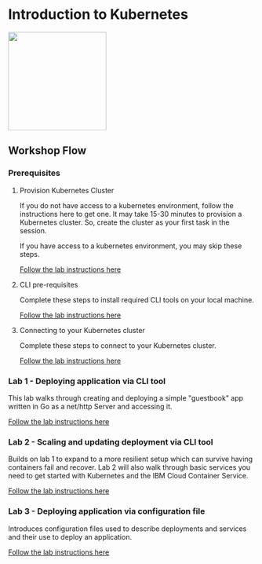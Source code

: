 # Introduction to Kubernetes

<img src="https://kubernetes.io/images/favicon.png" width="200">


## Workshop Flow

### Prerequisites

1. Provision Kubernetes Cluster

    If you do not have access to a kubernetes environment, follow the instructions here to get one. It may take 15-30 minutes to provision a Kubernetes cluster. So, create the cluster as your first task in the session. 

    If you have access to a kubernetes environment, you may skip these steps.

    [Follow the lab instructions here](https://github.com/lee-zhg/create-k8s-cluster)

1. CLI pre-requisites

    Complete these steps to install required CLI tools on your local machine.

    [Follow the lab instructions here](Lab0b)

1. Connecting to your Kubernetes cluster

    Complete these steps to connect to your Kubernetes cluster.

    [Follow the lab instructions here](Lab0c)


### Lab 1 - Deploying application via CLI tool

This lab walks through creating and deploying a simple "guestbook" app written in Go as a net/http Server and accessing it.

[Follow the lab instructions here](Lab1)

### Lab 2 - Scaling and updating deployment via CLI tool

Builds on lab 1 to expand to a more resilient setup which can survive having containers fail and recover. Lab 2 will also walk through basic services you need to get started with Kubernetes and the IBM Cloud Container Service.

[Follow the lab instructions here](Lab2)

### Lab 3 - Deploying application via configuration file

Introduces configuration files used to describe deployments and services and their use to deploy an application.

[Follow the lab instructions here](Lab3)
